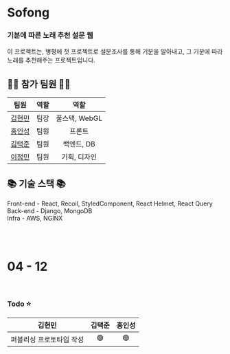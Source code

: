 # Sofong

### 기분에 따른 노래 추천 설문 웹

이 프로젝트는, 병평에 첫 프로젝트로 설문조사를 통해 기분을 알아내고, 그 기분에 따라 노래를 추천해주는 프로젝트입니다.

## 🙋‍♂️ 참가 팀원 🙋‍♂️
| 팀원 | 역할 | 역할 |
|:------:|:------:|:------:|
| [김현민](https://github.com/qetqet910) | 팀장 | 풀스택, WebGL |
| [홍인성](https://github.com/BackdevHong) | 팀원 | 프론트 |
| [김택준](https://github.com/KIMTAEKJUN) | 팀원 | 백엔드, DB |
| [이정민](https://github.com/rnlsrnlsdl) | 팀원 | 기획, 디자인 |
## 📚 기술 스택 📚
Front-end - React, Recoil, StyledComponent, React Helmet, React Query<br>
Back-end - Django, MongoDB<br>
Infra - AWS, NGINX

<br><br>

# 04 - 12

<br>

### Todo ⭐


| 김현민 | 김택준 | 홍인성 |
| :------------------: | :----------: | :------------: | 
|  퍼블리싱 프로토타입 작성    |  🟢  |  🟢   |
